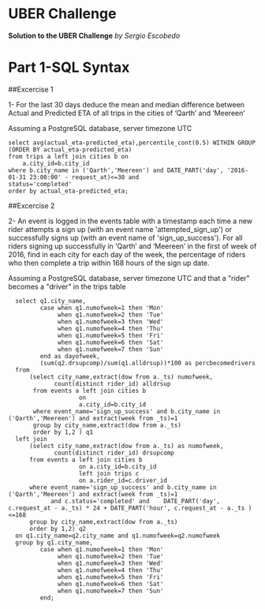 # UBER Challenge
**Solution to the UBER Challenge**
*by Sergio Escobedo* 
# Part 1-SQL Syntax

##Excercise 1

1- For the last 30 days deduce the mean and median difference between Actual and Predicted ETA of all trips in the cities of ‘Qarth’ and ‘Meereen’

Assuming a PostgreSQL database, server timezone UTC

    select avg(actual_eta-predicted_eta),percentile_cont(0.5) WITHIN GROUP (ORDER BY actual_eta-predicted_eta)
    from trips a left join cities b on 
        a.city_id=b.city_id
    where b.city_name in ('Qarth','Meereen') and DATE_PART('day', '2016-01-31 23:00:00' - request_at)<=30 and                 status='completed'   
    order by actual_eta-predicted_eta;
    
##Excercise 2

2- An event is logged in the events table with a timestamp each time a new rider attempts a sign up (with an event name 'attempted_sign_up') or successfully signs up (with an event name of 'sign_up_success'). For all riders signing up successfully in ‘Qarth’ and ‘Meereen’ in the first of week of 2016, find in each city for each day of the week, the percentage of riders who then complete a trip within 168 hours of the sign up date.

Assuming a PostgreSQL database, server timezone UTC and that a "rider" becomes a "driver" in the trips table

      select q1.city_name,
             case when q1.numofweek=1 then 'Mon'
                  when q1.numofweek=2 then 'Tue'
                  when q1.numofweek=3 then 'Wed'
                  when q1.numofweek=4 then 'Thu'
                  when q1.numofweek=5 then 'Fri'
                  when q1.numofweek=6 then 'Sat'
                  when q1.numofweek=7 then 'Sun'
             end as dayofweek,
             (sum(q2.drsupcomp)/sum(q1.alldrsup))*100 as percbecomedrivers 
      from       
          (select city_name,extract(dow from a._ts) numofweek,
                 count(distinct rider_id) alldrsup
           from events a left join cities b 
                        on
                        a.city_id=b.city_id
           where event_name='sign_up_success' and b.city_name in ('Qarth','Meereen') and extract(week from _ts)=1
           group by city_name,extract(dow from a._ts)
           order by 1,2 ) q1
      left join
          (select city_name,extract(dow from a._ts) as numofweek,
                 count(distinct rider_id) drsupcomp
          from events a left join cities b 
                        on a.city_id=b.city_id
                        left join trips c
                        on a.rider_id=c.driver_id
          where event_name='sign_up_success' and b.city_name in ('Qarth','Meereen') and extract(week from _ts)=1
                and c.status='completed' and 	DATE_PART('day', c.request_at - a._ts) * 24 + DATE_PART('hour', c.request_at - a._ts )<=168
          group by city_name,extract(dow from a._ts)
          order by 1,2) q2
      on q1.city_name=q2.city_name and q1.numofweek=q2.numofweek
      group by q1.city_name,
             case when q1.numofweek=1 then 'Mon'
                  when q1.numofweek=2 then 'Tue'
                  when q1.numofweek=3 then 'Wed'
                  when q1.numofweek=4 then 'Thu'
                  when q1.numofweek=5 then 'Fri'
                  when q1.numofweek=6 then 'Sat'
                  when q1.numofweek=7 then 'Sun'
             end;




